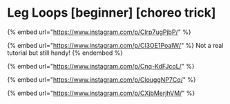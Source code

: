 # Leg Loops \[beginner] \[choreo trick]

{% embed url="https://www.instagram.com/p/Clrp7ugPjbP/" %}

{% embed url="https://www.instagram.com/p/Cl3OE1PoalW/" %}
Not a real tutorial but still handy!
{% endembed %}

{% embed url="https://www.instagram.com/p/Cnq-KdFJcoL/" %}

{% embed url="https://www.instagram.com/p/ClouggNP7Cq/" %}

{% embed url="https://www.instagram.com/p/CXjbMerjhVM/" %}
